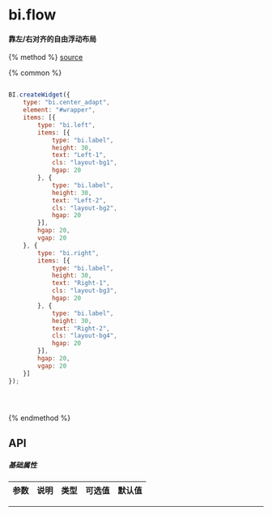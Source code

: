 # bi.flow

#### 靠左/右对齐的自由浮动布局

{% method %}
[source](https://jsfiddle.net/fineui/c761a856/)

{% common %}
```javascript

BI.createWidget({
    type: "bi.center_adapt",
    element: "#wrapper",
    items: [{
        type: "bi.left",
        items: [{
            type: "bi.label",
            height: 30,
            text: "Left-1",
            cls: "layout-bg1",
            hgap: 20
        }, {
            type: "bi.label",
            height: 30,
            text: "Left-2",
            cls: "layout-bg2",
            hgap: 20
        }],
        hgap: 20,
        vgap: 20
    }, {
        type: "bi.right",
        items: [{
            type: "bi.label",
            height: 30,
            text: "Right-1",
            cls: "layout-bg3",
            hgap: 20
        }, {
            type: "bi.label",
            height: 30,
            text: "Right-2",
            cls: "layout-bg4",
            hgap: 20
        }],
        hgap: 20,
        vgap: 20
    }]
});





```

{% endmethod %}


## API
##### 基础属性

| 参数    | 说明                           | 类型       | 可选值 | 默认值
| :------ |:-------------                  | :-----     | :----|:----



---